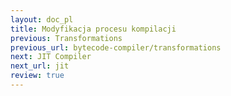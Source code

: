 ```yaml
---
layout: doc_pl
title: Modyfikacja procesu kompilacji
previous: Transformations
previous_url: bytecode-compiler/transformations
next: JIT Compiler
next_url: jit
review: true
---
```



